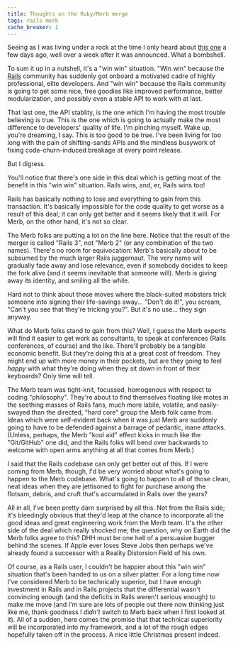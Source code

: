 ```yaml
---
title: Thoughts on the Ruby/Merb merge
tags: rails merb
cache_breaker: 1
---
```


Seeing as I was living under a rock at the time I only heard about [this one](http://rubyonrails.org/merb) a few days ago, well over a week after it was announced. What a bombshell.

To sum it up in a nutshell, it's a "win win" situation. "Win win" because the [Rails](/wiki/Rails) community has suddenly got onboard a motivated cadre of highly professional, elite developers. And "win win" because the Rails community is going to get some nice, free goodies like improved performance, better modularization, and possibly even a stable API to work with at last.

That last one, the API stablity, is the one which I'm having the most trouble believing is true. This is the one which is going to actually make the most difference to developers' quality of life. I'm pinching myself. Wake up, you're dreaming, I say. This is too good to be true. I've been living for too long with the pain of shifting-sands APIs and the mindless busywork of fixing code-churn-induced breakage at every point release.

But I digress.

You'll notice that there's one side in this deal which is getting most of the benefit in this "win win" situation. Rails wins, and, er, Rails wins too!

Rails has basically nothing to lose and everything to gain from this transaction. It's basically impossible for the code quality to get worse as a result of this deal; it can only get better and it seems likely that it will. For Merb, on the other hand, it's not so clear.

The Merb folks are putting a lot on the line here. Notice that the result of the merger is called "Rails 3", not "Merb 2" (or any combination of the two names). There's no room for equivocation: Merb's basically about to be subsumed by the much larger Rails juggernaut. The very name will gradually fade away and lose relevance, even if somebody decides to keep the fork alive (and it seems inevitable that someone will). Merb is giving away its identity, and smiling all the while.

Hard not to think about those moves where the black-suited mobsters trick someone into signing their life-savings away... "Don't do it!", you scream, "Can't you see that they're tricking you?". But it's no use... they sign anyway.

What do Merb folks stand to gain from this? Well, I guess the Merb experts will find it easier to get work as consultants, to speak at conferences (Rails conferences, of course) and the like. There'll probably be a tangible economic benefit. But they're doing this at a great cost of freedom. They might end up with more money in their pockets, but are they going to feel *happy* with what they're doing when they sit down in front of their keyboards? Only time will tell.

The Merb team was tight-knit, focussed, homogenous with respect to coding "philosophy". They're about to find themselves floating like motes in the seething masses of Rails fans, much more labile, volatile, and easily-swayed than the directed, "hard core" group the Merb folk came from. Ideas which were self-evident back when it was just Merb are suddenly going to have to be defended against a barrage of pedantic, inane attacks. (Unless, perhaps, the Merb "kool aid" effect kicks in much like the "Git/GitHub" one did, and the Rails folks will bend over backwards to welcome with open arms anything at all that comes from Merb.)

I said that the Rails codebase can only get better out of this. If I were coming from Merb, though, I'd be very worried about what's going to happen to the Merb codebase. What's going to happen to all of those clean, neat ideas when they are jettisoned to fight for purchase among the flotsam, debris, and cruft that's accumulated in Rails over the years?

All in all, I've been pretty darn surprised by all this. Not from the Rails side; it's bleedingly obvious that they'd leap at the chance to incorporate all the good ideas and great engineering work from the Merb team. It's the other side of the deal which really shocked me; the question, why on Earth did the Merb folks agree to this? DHH must be one hell of a persuasive bugger behind the scenes. If Apple ever loses Steve Jobs then perhaps we've already found a successor with a Reality Distorsion Field of his own.

Of course, as a Rails user, I couldn't be happier about this "win win" situation that's been handed to us on a silver platter. For a long time now I've considered Merb to be technically superior, but I have enough investment in Rails and in Rails projects that the differential wasn't convincing enough (and the deficits in Rails weren't serious enough) to make me move (and I'm sure are lots of people out there now thinking just like me, thank goodness I *didn't* switch to Merb back when I first looked at it). All of a sudden, here comes the promise that that technical superiority will be incorporated into my framework, and a lot of the rough edges hopefully taken off in the process. A nice little Christmas present indeed.

